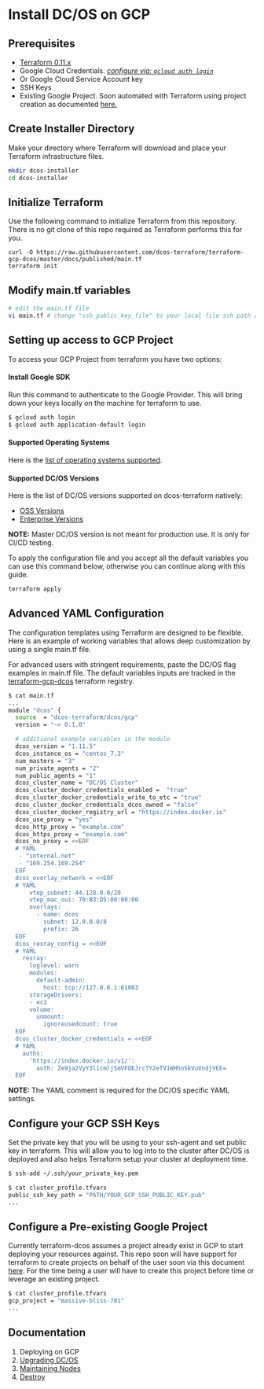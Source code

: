 # Install DC/OS on GCP 

## Prerequisites
- [Terraform 0.11.x](https://www.terraform.io/downloads.html)
- Google Cloud Credentials. _[configure via: `gcloud auth login`](https://cloud.google.com/sdk/downloads)_
- Or Google Cloud Service Account key
- SSH Keys
- Existing Google Project. Soon automated with Terraform using project creation as documented [here.](https://cloud.google.com/community/tutorials/managing-gcp-projects-with-terraform)


## Create Installer Directory

Make your directory where Terraform will download and place your Terraform infrastructure files.

```bash
mkdir dcos-installer
cd dcos-installer
```

## Initialize Terraform

Use the following command to initialize Terraform from this repository. There is no git clone of this repo required as Terraform performs this for you.

```
curl -O https://raw.githubusercontent.com/dcos-terraform/terraform-gcp-dcos/master/docs/published/main.tf
terraform init
```

## Modify main.tf variables

```bash
# edit the main.tf file
vi main.tf # change "ssh_public_key_file" to your local file ssh path and other variables you desire
```

## Setting up access to GCP Project

To access your GCP Project from terraform you have two options:

#### Install Google SDK

Run this command to authenticate to the Google Provider. This will bring down your keys locally on the machine for terraform to use.

```bash
$ gcloud auth login
$ gcloud auth application-default login
```

#### Supported Operating Systems

Here is the [list of operating systems supported](https://github.com/dcos-terraform/terraform-template-gcp-tested-oses/tree/master/platform/cloud/gcp).

#### Supported DC/OS Versions

Here is the list of DC/OS versions supported on dcos-terraform natively:

- [OSS Versions](https://github.com/dcos-terraform/terraform-template-dcos-core/tree/master/open/dcos-versions)
- [Enterprise Versions](https://github.com/dcos-terraform/terraform-template-dcos-core/tree/master/ee/dcos-versions)

**NOTE:** Master DC/OS version is not meant for production use. It is only for CI/CD testing.

To apply the configuration file and you accept all the default variables you can use this command below, otherwise you can continue along with this guide.

```bash
terraform apply
```

## Advanced YAML Configuration

The configuration templates using Terraform are designed to be flexible. Here is an example of working variables that allows deep customization by using a single main.tf file.

For advanced users with stringent requirements, paste the DC/OS flag examples in main.tf file.
The default variables inputs are tracked in the [terraform-gcp-dcos](https://registry.terraform.io/modules/dcos-terraform/dcos/gcp) terraform registry.

```bash
$ cat main.tf
...
module "dcos" {
  source  = "dcos-terraform/dcos/gcp"
  version = "~> 0.1.0"

  # additional example variables in the module
  dcos_version = "1.11.5"
  dcos_instance_os = "centos_7.3"
  num_masters = "3"
  num_private_agents = "2"
  num_public_agents = "1"
  dcos_cluster_name = "DC/OS Cluster"
  dcos_cluster_docker_credentials_enabled =  "true"
  dcos_cluster_docker_credentials_write_to_etc = "true"
  dcos_cluster_docker_credentials_dcos_owned = "false"
  dcos_cluster_docker_registry_url = "https://index.docker.io"
  dcos_use_proxy = "yes"
  dcos_http_proxy = "example.com"
  dcos_https_proxy = "example.com"
  dcos_no_proxy = <<EOF
  # YAML
   - "internal.net"
   - "169.254.169.254"
  EOF
  dcos_overlay_network = <<EOF
  # YAML
      vtep_subnet: 44.128.0.0/20
      vtep_mac_oui: 70:B3:D5:00:00:00
      overlays:
        - name: dcos
          subnet: 12.0.0.0/8
          prefix: 26
  EOF
  dcos_rexray_config = <<EOF
  # YAML
    rexray:
      loglevel: warn
      modules:
        default-admin:
          host: tcp://127.0.0.1:61003
      storageDrivers:
      - ec2
      volume:
        unmount:
          ignoreusedcount: true
  EOF
  dcos_cluster_docker_credentials = <<EOF
  # YAML
    auths:
      'https://index.docker.io/v1/':
        auth: Ze9ja2VyY3licmljSmVFOEJrcTY2eTV1WHhnSkVuVndjVEE=
  EOF
```
**NOTE:** The YAML comment is required for the DC/OS specific YAML settings.

## Configure your GCP SSH Keys

Set the private key that you will be using to your ssh-agent and set public key in terraform. This will allow you to log into to the cluster after DC/OS is deployed and also helps Terraform setup your cluster at deployment time.

```bash
$ ssh-add ~/.ssh/your_private_key.pem
```

```bash
$ cat cluster_profile.tfvars
public_ssh_key_path = "PATH/YOUR_GCP_SSH_PUBLIC_KEY.pub"
...
```

## Configure a Pre-existing Google Project

Currently terraform-dcos assumes a project already exist in GCP to start deploying your resources against. This repo soon will have support for terraform to create projects on behalf of the user soon via this document [here](https://cloud.google.com/community/tutorials/managing-gcp-projects-with-terraform). For the time being a user will have to create this project before time or leverage an existing project.

```bash
$ cat cluster_profile.tfvars
gcp_project = "massive-bliss-781"
...
```

## Documentation

1. Deploying on GCP
2. [Upgrading DC/OS](./upgrade/README.md)
3. [Maintaining Nodes](./maintain/README.md)
4. [Destroy](./destroy/README.md)
